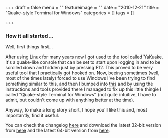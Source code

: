 +++
draft = false
menu = ""
featureimage = ""
date = "2010-12-21"
title = "Quake-style Terminal for Windows"
categories = []
tags = []

+++

### How it all started...

Well, first things first...

After using Linux for many years now I got used to the tool called YaKuake. It's a quake-like console that can be set to start upon logging in and to be scrolled down and hidden just by pressing F12. This proved to be very useful tool that I practically got hooked on. Now, beeing sometimes (well, most of the times lately) forced to use Windows I've been trying to find something similar to this, and then I bumped into <a href="http://www.instructables.com/id/%22Drop-Down%22%2c-Quake-style-command-prompt-for-Window/" target="_blank">this</a> and by using the instructions and tools provided there I managed to fix up this little thingie I called "Quake-style Terminal for Windows" (not quite intuitive, I have to admit, but couldn't come up with anything better at the time).

Anyway, to make a long story short, I hope you'll like this and, most importantly, find it useful.

You can check the changelog <a href="/downloads/ddconsole/changelog.txt" target="_blank">here</a> and download the latest 32-bit version from <a href="/downloads/ddconsole/ddconsole-1.36_x86.zip">here</a> and the latest 64-bit version from <a href="/downloads/ddconsole/ddconsole-1.36_x64.zip">here</a>.
